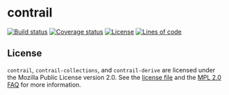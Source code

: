 # contrail

[![Build status](https://api.travis-ci.com/billyrieger/contrail.svg)](https://travis-ci.com/billyrieger/contrail)
[![Coverage status](https://codecov.io/gh/billyrieger/contrail/branch/master/graphs/badge.svg)](https://codecov.io/gh/billyrieger/contrail/branch/master)
[![License](https://img.shields.io/github/license/billyrieger/contrail.svg)](https://github.com/billyrieger/contrail/blob/master/LICENSE)
[![Lines of code](https://tokei.rs/b1/github/billyrieger/contrail)](https://github.com/Aaronepower/tokei)

## License

`contrail`, `contrail-collections`, and `contrail-derive` are licensed under
the Mozilla Public License version 2.0.  See the [license
file](https://github.com/billyrieger/contrail/blob/master/LICENSE) and the [MPL
2.0 FAQ](https://www.mozilla.org/en-US/MPL/2.0/FAQ/) for more information.
